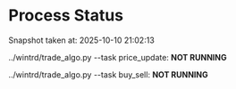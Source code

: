# Process Status

Snapshot taken at: 2025-10-10 21:02:13

../wintrd/trade_algo.py --task price_update: **NOT RUNNING**

../wintrd/trade_algo.py --task buy_sell: **NOT RUNNING**

